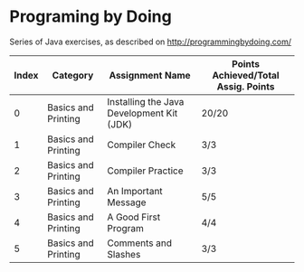 # Programing by Doing
Series of Java exercises, as described on http://programmingbydoing.com/

| Index     | Category            | Assignment Name                               | Points Achieved/Total Assig. Points   |
|-----------|---------------------|-----------------------------------------------|---------------------------------------|
| 0         | Basics and Printing | Installing the Java Development Kit (JDK)     | 20/20                                 |
| 1         | Basics and Printing | Compiler Check                                | 3/3                                   |
| 2         | Basics and Printing | Compiler Practice                             | 3/3                                   |
| 3         | Basics and Printing | An Important Message                          | 5/5                                   |
| 4         | Basics and Printing | A Good First Program                          | 4/4                                   |
| 5         | Basics and Printing | Comments and Slashes                          | 3/3                                   |



